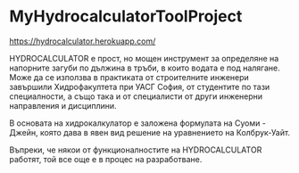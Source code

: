 # MyHydrocalculatorToolProject
https://hydrocalculator.herokuapp.com/

HYDROCALCULATOR е прост, но мощен инструмент за определяне на напорните загуби по дължина в тръби, в които водата е под налягане.
Може да се използва в практиката от строителните инженери завършили Хидрофакултета при УАСГ София, от студентите по тази специалности,
а също така и от специалисти от други инженерни направления и дисциплини.

В основата на хидрокалкулатор е заложена формулата на Суоми - Джейн,
която дава в явен вид решение на уравнението на Колбрук-Уайт.

Въпреки, че някои от функционалностите на HYDROCALCULATOR работят, той все още е в процес на разработване.


